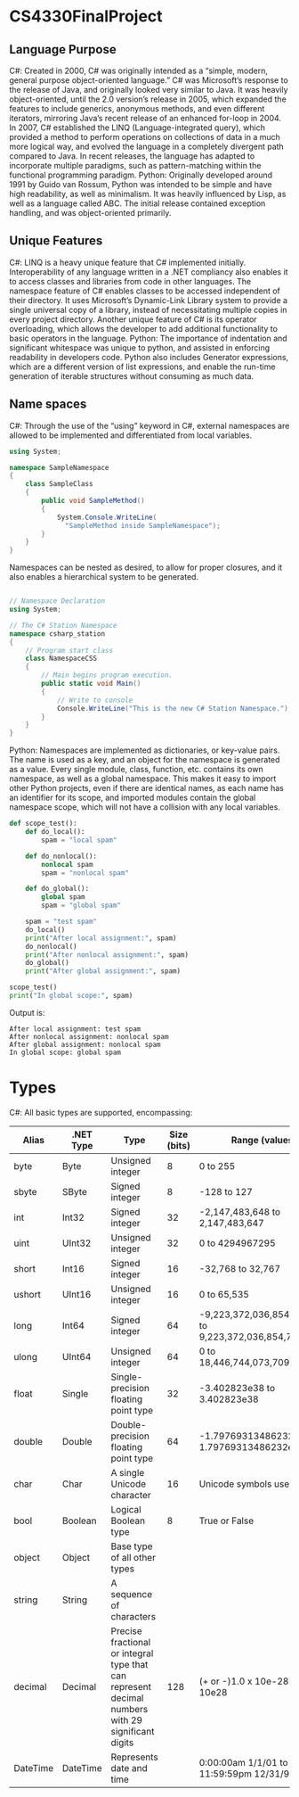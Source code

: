 # CS4330FinalProject

## Language Purpose
C#: Created in 2000, C# was originally intended as a “simple, modern, general purpose object-oriented language.” C# was Microsoft’s response to the release of Java, and originally looked very similar to Java. It was heavily object-oriented, until the 2.0 version’s release in 2005, which expanded the features to include generics, anonymous methods, and even different iterators, mirroring Java’s recent release of an enhanced for-loop in 2004. In 2007, C# established the LINQ (Language-integrated query), which provided a method to perform operations on collections of data in a much more logical way, and evolved the language in a completely divergent path compared to Java. In recent releases, the language has adapted to incorporate multiple paradigms, such as pattern-matching within the functional programming paradigm.
Python: Originally developed around 1991 by Guido van Rossum, Python was intended to be simple and have high readability, as well as minimalism. It was heavily influenced by Lisp, as well as a language called ABC. The initial release contained exception handling, and was object-oriented primarily. 

## Unique Features
C#: LINQ is a heavy unique feature that C# implemented initially. Interoperability of any language written in a .NET compliancy also enables it to access classes and libraries from code in other languages. The namespace feature of C# enables classes to be accessed independent of their directory. It uses Microsoft’s Dynamic-Link Library system to provide a single universal copy of a library, instead of necessitating multiple copies in every project directory. Another unique feature of C# is its operator overloading, which allows the developer to add additional functionality to basic operators in the language.
Python: The importance of indentation and significant whitespace was unique to python, and assisted in enforcing readability in developers code. Python also includes Generator expressions, which are a different version of list expressions, and enable the run-time generation of iterable structures without consuming as much data.

## Name spaces
C#: Through the use of the “using” keyword in C#, external namespaces are allowed to be implemented and differentiated from local variables. 
```csharp
using System;

namespace SampleNamespace
{
    class SampleClass
    {
        public void SampleMethod()
        {
            System.Console.WriteLine(
              "SampleMethod inside SampleNamespace");
        }
    }
}
```

Namespaces can be nested as desired, to allow for proper closures, and it also enables a hierarchical system to be generated.

```c#

// Namespace Declaration
using System;

// The C# Station Namespace
namespace csharp_station 
{
    // Program start class
    class NamespaceCSS 
    {
        // Main begins program execution.
        public static void Main() 
        {
            // Write to console
            Console.WriteLine("This is the new C# Station Namespace."); 
        }
    }
}
```

Python: Namespaces are implemented as dictionaries, or key-value pairs. The name is used as a key, and an object for the namespace is generated as a value. Every single module, class, function, etc. contains its own namespace, as well as a global namespace. This makes it easy to import other Python projects, even if there are identical names, as each name has an identifier for its scope, and imported modules contain the global namespace scope, which will not have a collision with any local variables.

```python
def scope_test():
    def do_local():
        spam = "local spam"

    def do_nonlocal():
        nonlocal spam
        spam = "nonlocal spam"

    def do_global():
        global spam
        spam = "global spam"

    spam = "test spam"
    do_local()
    print("After local assignment:", spam)
    do_nonlocal()
    print("After nonlocal assignment:", spam)
    do_global()
    print("After global assignment:", spam)

scope_test()
print("In global scope:", spam)
```

Output is:
```
After local assignment: test spam
After nonlocal assignment: nonlocal spam
After global assignment: nonlocal spam
In global scope: global spam
```


# Types

C#: All basic types are supported, encompassing:

Alias |	.NET Type |	Type |	Size (bits) |	Range (values)
--- |   --- |  --- |    --- | ---
byte |	Byte	| Unsigned integer | 8 |	0 to 255
sbyte |	SByte |	Signed integer |	8 |	-128 to 127
int |	Int32 |	Signed integer |	32 |	-2,147,483,648 to 2,147,483,647
uint |	UInt32 |	Unsigned integer |	32 |	0 to 4294967295
short |	Int16 |	Signed integer |	16 |	-32,768 to 32,767
ushort |	UInt16 |	Unsigned integer |	16 |	0 to 65,535
long |	Int64 |	Signed integer |	64 |	-9,223,372,036,854,775,808 to 9,223,372,036,854,775,807
ulong |	UInt64 |	Unsigned integer |	64 |	0 to 18,446,744,073,709,551,615
float |	Single |	Single-precision floating point type |	32 |	-3.402823e38 to 3.402823e38
double |	Double |	Double-precision floating point type |	64 |	-1.79769313486232e308 to 1.79769313486232e308
char |	Char |	A single Unicode character |	16 |	Unicode symbols used in text
bool |	Boolean |	Logical Boolean type |	8 |	True or False
object |	Object |	Base type of all other types		
string |	String |	A sequence of characters		
decimal |	Decimal |	Precise fractional or integral type that can represent decimal numbers with 29 significant digits |	128 |	(+ or -)1.0 x 10e-28 to 7.9 x 10e28
DateTime |	DateTime |	Represents date and time |	|	0:00:00am  1/1/01 to 11:59:59pm 12/31/9999



